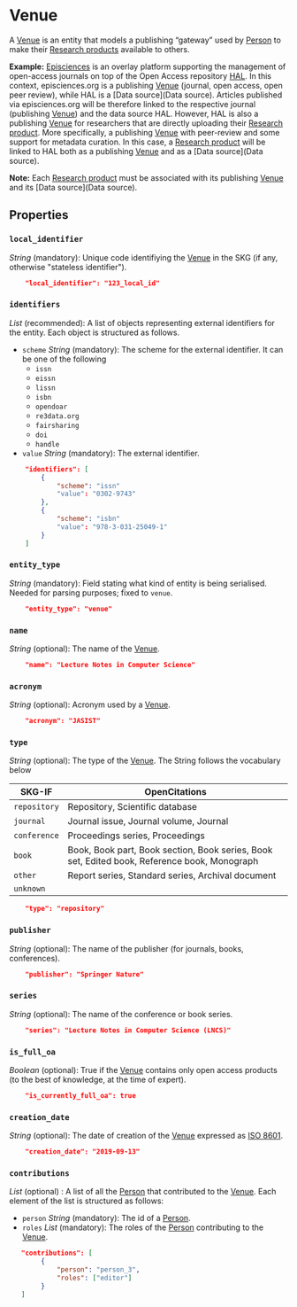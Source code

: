 # Venue
A [Venue](#venue) is an entity that models a publishing “gateway” used by [Person]() to make their [Research products](https://skg-if.github.io/interoperability-framework/research-product) available to others.

**Example:** [Episciences](https://episciences.org)  is an overlay platform supporting the management of open-access journals on top of the Open Access repository [HAL](https://hal.science). In this context, episciences.org is a publishing [Venue](#venue) (journal, open access, open peer review), while HAL is a [Data source](Data source). Articles published via episciences.org will be therefore linked to the respective journal (publishing [Venue](#venue)) and the data source HAL. 
    However, HAL is also a publishing [Venue](#venue) for researchers that are directly uploading their [Research product](https://skg-if.github.io/interoperability-framework/research-product). More specifically, a publishing [Venue](#venue) with peer-review and some support for metadata curation. In this case, a [Research product](https://skg-if.github.io/interoperability-framework/research-product) will be linked to HAL both as a publishing [Venue](#venue) and as a [Data source](Data source). 

**Note:** Each [Research product](https://skg-if.github.io/interoperability-framework/research-product) must be associated with its publishing [Venue](#venue) and its [Data source](Data source). 



## Properties

### `local_identifier`		
*String* (mandatory): Unique code identifiying the [Venue](#venue) in the SKG (if any, otherwise "stateless identifier").
 
```json
    "local_identifier": "123_local_id"
```

### `identifiers`
*List* (recommended): A list of objects representing external identifiers for the entity. Each object is structured as follows.

- `scheme` *String* (mandatory): The scheme for the external identifier. It can be one of the following
    - `issn`
    - `eissn`
    - `lissn`
    - `isbn`
    - `opendoar`
    - `re3data.org`
    - `fairsharing`
    - `doi`
    - `handle`
- `value` *String* (mandatory): The external identifier.

```json
    "identifiers": [
        {
            "scheme": "issn"
            "value": "0302-9743"
        },
        {
            "scheme": "isbn"
            "value": "978-3-031-25049-1"
        }
    ]
```

### `entity_type`
*String* (mandatory): Field stating what kind of entity is being serialised. Needed for parsing purposes; fixed to `venue`.

```json
    "entity_type": "venue"
```

### `name` 
 *String* (optional): The name of the [Venue](#venue).

```json
    "name": "Lecture Notes in Computer Science"
```

### `acronym` 
 *String* (optional): Acronym used by a [Venue](#venue).

```json
    "acronym": "JASIST"
```

### `type`
*String* (optional): The type of the [Venue](#venue). The String follows the vocabulary below

| SKG-IF     | OpenCitations                                                                                |
|------------|----------------------------------------------------------------------------------------------|
| `repository` | Repository, Scientific database                                                              |
| `journal`    | Journal issue, Journal volume, Journal                                                       |
| `conference` | Proceedings series, Proceedings                                                              |
| `book`       | Book, Book part, Book section, Book series, Book set, Edited book, Reference book, Monograph |
| `other`      | Report series, Standard series, Archival document                                            |
| `unknown`    |                                                                                              |

```json
    "type": "repository"
```

### `publisher`
*String* (optional): The name of the publisher (for journals, books, conferences).

```json
    "publisher": "Springer Nature"
```

### `series`
*String* (optional): The name of the conference or book series.

```json
    "series": "Lecture Notes in Computer Science (LNCS)"
```

### `is_full_oa`
*Boolean* (optional): True if the [Venue](#venue) contains only open access products (to the best of knowledge, at the time of expert).
 
```json
    "is_currently_full_oa": true
```

### `creation_date`
*String* (optional): The date of creation of the [Venue](#venue) expressed as [ISO 8601](https://en.wikipedia.org/wiki/ISO_8601).
 
```json
    "creation_date": "2019-09-13"
```


### `contributions`
*List* (optional) : A list of all the [Person]() that contributed to the [Venue](#venue). Each element of the list is structured as follows:

- `person` *String* (mandatory): The id of a [Person]().
- `roles` *List* (mandatory): The roles of the [Person]() contributing to the [Venue](#venue).

```json
   "contributions": [
        {
            "person": "person_3",
            "roles": ["editor"]
        }
   ]
```